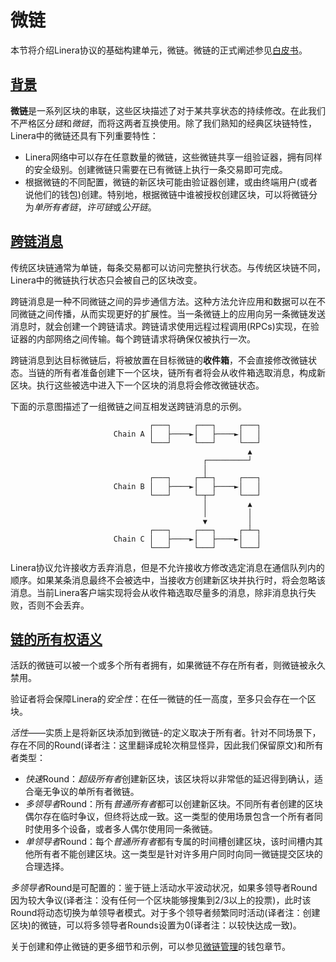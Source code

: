 # 微链

本节将介绍Linera协议的基础构建单元，微链。微链的正式阐述参见[白皮书](https://linera.io/whitepaper)。

## [背景](zh_CN/developers/core_concepts/microchains.md#背景)

**微链**是一系列区块的串联，这些区块描述了对于某共享状态的持续修改。在此我们不严格区分*链*和*微链*，而将这两者互换使用。除了我们熟知的经典区块链特性，Linera中的微链还具有下列重要特性：

- Linera网络中可以存在任意数量的微链，这些微链共享一组验证器，拥有同样的安全级别。创建微链只需要在已有微链上执行一条交易即可完成。
- 根据微链的不同配置，微链的新区块可能由验证器创建，或由终端用户(或者说他们的钱包)创建。特别地，根据微链中谁被授权创建区块，可以将微链分为*单所有者链*，*许可链*或*公开链*。

## [跨链消息](zh_CN/developers/core_concepts/microchains.md#跨链消息)

传统区块链通常为单链，每条交易都可以访问完整执行状态。与传统区块链不同，Linera中的微链执行状态只会被自己的区块改变。

跨链消息是一种不同微链之间的异步通信方法。这种方法允许应用和数据可以在不同微链之间传播，从而实现更好的扩展性。当一条微链上的应用向另一条微链发送消息时，就会创建一个跨链请求。跨链请求使用远程过程调用(RPCs)实现，在验证器的内部网络之间传输。每个跨链请求将确保仅被执行一次。

跨链消息到达目标微链后，将被放置在目标微链的**收件箱**，不会直接修改微链状态。当链的所有者准备创建下一个区块，链所有者将会从收件箱选取消息，构成新区块。执行这些被选中进入下一个区块的消息将会修改微链状态。

下面的示意图描述了一组微链之间互相发送跨链消息的示例。

```ignore
                               ┌───┐     ┌───┐     ┌───┐
                       Chain A │   ├────►│   ├────►│   │
                               └───┘     └───┘     └───┘
                                                     ▲
                                           ┌─────────┘
                                           │
                               ┌───┐     ┌─┴─┐     ┌───┐
                       Chain B │   ├────►│   ├────►│   │
                               └───┘     └─┬─┘     └───┘
                                           │         ▲
                                           │         │
                                           ▼         │
                               ┌───┐     ┌───┐     ┌─┴─┐
                       Chain C │   ├────►│   ├────►│   │
                               └───┘     └───┘     └───┘
```

Linera协议允许接收方丢弃消息，但是不允许接收方修改选定消息在通信队列内的顺序。如果某条消息最终不会被选中，当接收方创建新区块并执行时，将会忽略该消息。当前Linera客户端实现将会从收件箱选取尽量多的消息，除非消息执行失败，否则不会丢弃。

## [链的所有权语义](zh_CN/developers/core_concepts/microchains.md#链的所有权语义)

活跃的微链可以被一个或多个所有者拥有，如果微链不存在所有者，则微链被永久禁用。

验证者将会保障Linera的*安全性*：在任一微链的任一高度，至多只会存在一个区块。

*活性*——实质上是将新区块添加到微链-的定义取决于所有者。针对不同场景下，存在不同的Round(译者注：这里翻译成轮次稍显怪异，因此我们保留原文)和所有者类型：

- *快速*Round：*超级所有者*创建新区块，该区块将以非常低的延迟得到确认，适合毫无争议的单所有者微链。
- *多领导者*Round：所有*普通所有者*都可以创建新区块。不同所有者创建的区块偶尔存在临时争议，但终将达成一致。这一类型的使用场景包含一个所有者同时使用多个设备，或者多人偶尔使用同一条微链。
- *单领导者*Round：每个*普通所有者*都有专属的时间槽创建区块，该时间槽内其他所有者不能创建区块。这一类型是针对许多用户同时向同一微链提交区块的合理选择。

*多领导者*Round是可配置的：鉴于链上活动水平波动状况，如果多领导者Round因为较大争议(译者注：没有任何一个区块能够搜集到2/3以上的投票)，此时该Round将动态切换为单领导者模式。对于多个领导者频繁同时活动(译者注：创建区块)的微链，可以将多领导者Rounds设置为0(译者注：以较快达成一致)。

关于创建和停止微链的更多细节和示例，可以参见[微链管理](zh_CN/developers/core_concepts/wallets.md#默认微链)的钱包章节。
